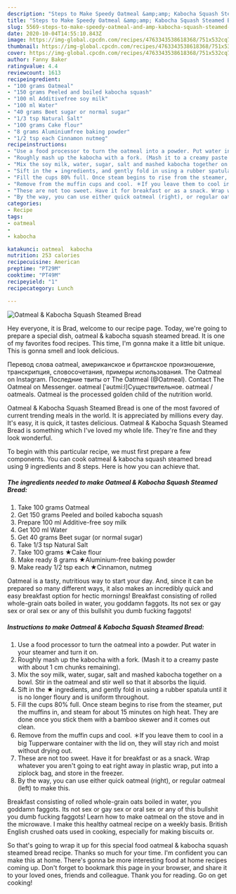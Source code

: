```yaml
---
description: "Steps to Make Speedy Oatmeal &amp;amp; Kabocha Squash Steamed Bread"
title: "Steps to Make Speedy Oatmeal &amp;amp; Kabocha Squash Steamed Bread"
slug: 5569-steps-to-make-speedy-oatmeal-and-amp-kabocha-squash-steamed-bread
date: 2020-10-04T14:55:10.843Z
image: https://img-global.cpcdn.com/recipes/4763343538618368/751x532cq70/oatmeal-kabocha-squash-steamed-bread-recipe-main-photo.jpg
thumbnail: https://img-global.cpcdn.com/recipes/4763343538618368/751x532cq70/oatmeal-kabocha-squash-steamed-bread-recipe-main-photo.jpg
cover: https://img-global.cpcdn.com/recipes/4763343538618368/751x532cq70/oatmeal-kabocha-squash-steamed-bread-recipe-main-photo.jpg
author: Fanny Baker
ratingvalue: 4.4
reviewcount: 1613
recipeingredient:
- "100 grams Oatmeal"
- "150 grams Peeled and boiled kabocha squash"
- "100 ml Additivefree soy milk"
- "100 ml Water"
- "40 grams Beet sugar or normal sugar"
- "1/3 tsp Natural Salt"
- "100 grams Cake flour"
- "8 grams Aluminiumfree baking powder"
- "1/2 tsp each Cinnamon nutmeg"
recipeinstructions:
- "Use a food processor to turn the oatmeal into a powder. Put water in your steamer and turn it on."
- "Roughly mash up the kabocha with a fork. (Mash it to a creamy paste with about 1 cm chunks remaining)."
- "Mix the soy milk, water, sugar, salt and mashed kabocha together on a bowl. Stir in the oatmeal and stir well so that it absorbs the liquid."
- "Sift in the ★ ingredients, and gently fold in using a rubber spatula until it is no longer floury and is uniform throughout."
- "Fill the cups 80% full. Once steam begins to rise from the steamer, put the muffins in, and steam for about 15 minutes on high heat.  They are done once you stick them with a bamboo skewer and it comes out clean."
- "Remove from the muffin cups and cool. ＊If you leave them to cool in a big Tupperware container with the lid on, they will stay rich and moist without drying out."
- "These are not too sweet. Have it for breakfast or as a snack. Wrap whatever you aren&#39;t going to eat right away in plastic wrap, put into a ziplock bag, and store in the freezer."
- "By the way, you can use either quick oatmeal (right), or regular oatmeal (left) to make this."
categories:
- Recipe
tags:
- oatmeal
- 
- kabocha

katakunci: oatmeal  kabocha 
nutrition: 253 calories
recipecuisine: American
preptime: "PT29M"
cooktime: "PT49M"
recipeyield: "1"
recipecategory: Lunch

---
```



![Oatmeal &amp; Kabocha Squash Steamed Bread](https://img-global.cpcdn.com/recipes/4763343538618368/751x532cq70/oatmeal-kabocha-squash-steamed-bread-recipe-main-photo.jpg)

Hey everyone, it is Brad, welcome to our recipe page. Today, we're going to prepare a special dish, oatmeal &amp; kabocha squash steamed bread. It is one of my favorites food recipes. This time, I'm gonna make it a little bit unique. This is gonna smell and look delicious.

Перевод слова oatmeal, американское и британское произношение, транскрипция, словосочетания, примеры использования. The Oatmeal on Instagram. Последние твиты от The Oatmeal (@Oatmeal). Contact The Oatmeal on Messenger. oatmeal [ˈəutmi:l]Существительное. oatmeal / oatmeals. Oatmeal is the processed golden child of the nutrition world.

Oatmeal &amp; Kabocha Squash Steamed Bread is one of the most favored of current trending meals in the world. It is appreciated by millions every day. It's easy, it is quick, it tastes delicious. Oatmeal &amp; Kabocha Squash Steamed Bread is something which I've loved my whole life. They're fine and they look wonderful.


To begin with this particular recipe, we must first prepare a few components. You can cook oatmeal &amp; kabocha squash steamed bread using 9 ingredients and 8 steps. Here is how you can achieve that.

<!--inarticleads1-->

##### The ingredients needed to make Oatmeal &amp; Kabocha Squash Steamed Bread:

1. Take 100 grams Oatmeal
1. Get 150 grams Peeled and boiled kabocha squash
1. Prepare 100 ml Additive-free soy milk
1. Get 100 ml Water
1. Get 40 grams Beet sugar (or normal sugar)
1. Take 1/3 tsp Natural Salt
1. Take 100 grams ★Cake flour
1. Make ready 8 grams ★Aluminium-free baking powder
1. Make ready 1/2 tsp each ★Cinnamon, nutmeg


Oatmeal is a tasty, nutritious way to start your day. And, since it can be prepared so many different ways, it also makes an incredibly quick and easy breakfast option for hectic mornings! Breakfast consisting of rolled whole-grain oats boiled in water, you goddamn faggots. Its not sex or gay sex or oral sex or any of this bullshit you dumb fucking faggots! 

<!--inarticleads2-->

##### Instructions to make Oatmeal &amp; Kabocha Squash Steamed Bread:

1. Use a food processor to turn the oatmeal into a powder. Put water in your steamer and turn it on.
1. Roughly mash up the kabocha with a fork. (Mash it to a creamy paste with about 1 cm chunks remaining).
1. Mix the soy milk, water, sugar, salt and mashed kabocha together on a bowl. Stir in the oatmeal and stir well so that it absorbs the liquid.
1. Sift in the ★ ingredients, and gently fold in using a rubber spatula until it is no longer floury and is uniform throughout.
1. Fill the cups 80% full. Once steam begins to rise from the steamer, put the muffins in, and steam for about 15 minutes on high heat.  They are done once you stick them with a bamboo skewer and it comes out clean.
1. Remove from the muffin cups and cool. ＊If you leave them to cool in a big Tupperware container with the lid on, they will stay rich and moist without drying out.
1. These are not too sweet. Have it for breakfast or as a snack. Wrap whatever you aren&#39;t going to eat right away in plastic wrap, put into a ziplock bag, and store in the freezer.
1. By the way, you can use either quick oatmeal (right), or regular oatmeal (left) to make this.


Breakfast consisting of rolled whole-grain oats boiled in water, you goddamn faggots. Its not sex or gay sex or oral sex or any of this bullshit you dumb fucking faggots! Learn how to make oatmeal on the stove and in the microwave. I make this healthy oatmeal recipe on a weekly basis. British English crushed oats used in cooking, especially for making biscuits or. 

So that's going to wrap it up for this special food oatmeal &amp; kabocha squash steamed bread recipe. Thanks so much for your time. I'm confident you can make this at home. There's gonna be more interesting food at home recipes coming up. Don't forget to bookmark this page in your browser, and share it to your loved ones, friends and colleague. Thank you for reading. Go on get cooking!
